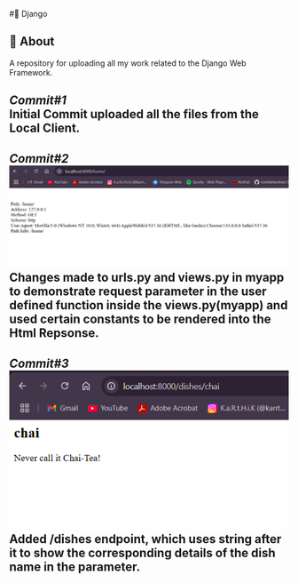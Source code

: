 #🚀 Django  

## 📌 About  
A repository for uploading all my work related to the Django Web Framework.  
  
_**Commit#1**_  
Initial Commit uploaded all the files from the Local Client.  
---  
  
_**Commit#2**_  
![Alt text](images/home-commit2.png)  
Changes made to urls.py and views.py in myapp to demonstrate request parameter in the user defined function inside the views.py(myapp) and used certain constants to be rendered into the Html Repsonse.  
-- 
  
_**Commit#3**_
![Alt text](images/dishes-commit3.png)  
Added /dishes endpoint, which uses string after it to show the corresponding details of the dish name in the parameter.  
-- 
  
